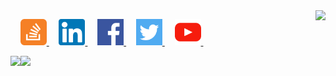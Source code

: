 <a href="https://github.com/jgphilpott/github-readme-stats">
    <picture>
        <source media="(prefers-color-scheme: dark)" srcset="https://github-readme-stats.vercel.app/api/top-langs/?username=jgphilpott&hide_title=true&langs_count=10&hide=G-code&hide_border=true&theme=dark&bg_color=0e1116&title_color=ffffff&text_color=ffffff&layout=donut-vertical&exclude_repo=babel,convert">
        <img align="right" src="https://github-readme-stats.vercel.app/api/top-langs/?username=jgphilpott&hide_title=true&langs_count=10&hide=G-code&hide_border=true&layout=donut-vertical&exclude_repo=babel,convert">
    </picture>
</a>

&nbsp;&nbsp;&nbsp;
<a href="https://stackoverflow.com/users/1544937/jacob-philpott?tab=profile">
    <picture>
        <source media="(prefers-color-scheme: dark)" srcset="https://raw.githubusercontent.com/jgphilpott/jgphilpott/main/imgs/social/dark/stackoverflow.png">
        <img src="https://raw.githubusercontent.com/jgphilpott/jgphilpott/main/imgs/social/light/stackoverflow.png" width="42" height="42">
    </picture>
</a>
&nbsp;&nbsp;&nbsp;
<a href="https://www.linkedin.com/in/jgphilpott">
    <picture>
        <source media="(prefers-color-scheme: dark)" srcset="https://raw.githubusercontent.com/jgphilpott/jgphilpott/main/imgs/social/dark/linkedin.png">
        <img src="https://raw.githubusercontent.com/jgphilpott/jgphilpott/main/imgs/social/light/linkedin.png" width="42" height="42">
    </picture>
</a>
&nbsp;&nbsp;&nbsp;
<a href="https://www.facebook.com/jgphilpott">
    <picture>
        <source media="(prefers-color-scheme: dark)" srcset="https://raw.githubusercontent.com/jgphilpott/jgphilpott/main/imgs/social/dark/facebook.png">
        <img src="https://raw.githubusercontent.com/jgphilpott/jgphilpott/main/imgs/social/light/facebook.png" width="42" height="42">
    </picture>
</a>
&nbsp;&nbsp;&nbsp;
<a href="https://twitter.com/__jgphilpott__">
    <picture>
        <source media="(prefers-color-scheme: dark)" srcset="https://raw.githubusercontent.com/jgphilpott/jgphilpott/main/imgs/social/dark/twitter.png">
        <img src="https://raw.githubusercontent.com/jgphilpott/jgphilpott/main/imgs/social/light/twitter.png" width="42" height="42">
    </picture>
</a>
&nbsp;&nbsp;&nbsp;
<a href="https://www.youtube.com/@jgphilpott">
    <picture>
        <source media="(prefers-color-scheme: dark)" srcset="https://raw.githubusercontent.com/jgphilpott/jgphilpott/main/imgs/social/dark/youtube.png">
        <img src="https://raw.githubusercontent.com/jgphilpott/jgphilpott/main/imgs/social/light/youtube.png" width="42" height="42">
    </picture>
</a>
&nbsp;&nbsp;&nbsp;

<a href="https://github.com/jgphilpott/github-readme-stats">
    <picture>
        <source media="(prefers-color-scheme: dark)" srcset="https://github-readme-stats.vercel.app/api?username=jgphilpott&hide_title=true&include_all_commits=true&count_private=true&show_icons=true&hide_border=true&theme=dark&bg_color=0e1116&title_color=ffffff&text_color=ffffff&icon_color=1f6feb">
        <img align="left" src="https://github-readme-stats.vercel.app/api?username=jgphilpott&hide_title=true&include_all_commits=true&count_private=true&show_icons=true&hide_border=true">
    </picture>
</a>

<a href="https://github.com/jgphilpott/github-readme-streak-stats">
    <picture>
        <source media="(prefers-color-scheme: dark)" srcset="https://github-readme-streak-stats.herokuapp.com/?user=jgphilpott&hide_border=true&theme=dark&background=0e1116">
        <img align="left" src="https://github-readme-streak-stats.herokuapp.com/?user=jgphilpott&hide_border=true">
    </picture>
</a>

<!---<a href="https://github.com/jgphilpott/github-readme-activity-graph">
    <picture>
        <source media="(prefers-color-scheme: dark)" srcset="https://github-readme-activity-graph.vercel.app/graph?username=jgphilpott&theme=github-dark&area=true&hide_border=true&custom_title=Past%20Months%20Activity&color=ffffff&bg_color=0e1116">
        <img align="center" src="https://github-readme-activity-graph.vercel.app/graph?username=jgphilpott&theme=github-light&area=true&hide_border=true&custom_title=Past%20Months%20Activity">
    </picture>
</a>-->

<!---<h3 align="center">
    <a href="https://www.githubtrends.io/wrapped/jgphilpott">
        More Stats
    </a>
</h3>-->
